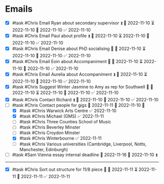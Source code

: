 # Emails
- [x] #task #Chris Email Ryan about secondary supervisor ⏫ 🛫 2022-11-10 ⏳ 2022-11-10 📅 2022-11-10 ✅ 2022-11-10
- [x] #task #Chris Email Paul about profile ⏫ 🛫 2022-11-10 ⏳ 2022-11-10 📅 2022-11-10 ✅ 2022-11-10
- [x] #task #Chris Email Denise about PhD socialising 🔽 🛫 2022-11-10 ⏳ 2022-11-10 📅 2022-11-10 ✅ 2022-11-10
- [x] #task #Chris Email Eoin about Accompaniment 🔼 🛫 2022-11-10 ⏳ 2022-11-10 📅 2022-11-10 ✅ 2022-11-10
- [x] #task #Chris Email Aurelia about Accompaniment ⏫ 🛫 2022-11-10 ⏳ 2022-11-10 📅 2022-11-10 ✅ 2022-11-10
- [x] #task #Chris Suggest Winter Jasmine to Amy as rep for Southwell 🔼 🛫 2022-11-10 ⏳ 2022-11-10 📅 2022-11-10 ✅ 2022-11-10
- [x] #task #Chris Contact Richard ⏫ 🛫 2022-11-10 📅 2022-11-10 ✅ 2022-11-10
- [ ] #task #Chris Contact people for gigs 📅 2022-11-11 🛫 2022-11-10 🔼 
	- [x] #task #Chris Warwick Arts Centre ✅ 2022-11-10
	- [x] #task #Chris Michael (GMS) ✅ 2022-11-11
	- [ ] #task #Chris Three Counties School of Music
	- [ ] #task #Chris Beverley Minster
	- [ ] #task #Chris Croydon Minster
	- [x] #task #Chris Winterbourne ✅ 2022-11-11
	- [ ] #task #Chris Various universities (Cambridge, Liverpool, Notts, Manchester, Edinburgh)
- [ ] #task #Sam Vienna essay internal deadline 📅 2022-11-16 🛫 2022-11-10 ⏫ 

---

- [x] #task #Chris Sort out structure for 11/8 piece 🔽 🛫 2022-11-11 ⏳ 2022-11-11 📅 2022-11-11 ✅ 2022-11-11

